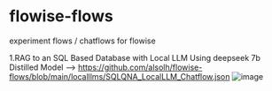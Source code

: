 # flowise-flows
experiment flows / chatflows for flowise

1.RAG to an SQL Based Database with Local LLM Using deepseek 7b Distilled Model --> https://github.com/alsolh/flowise-flows/blob/main/localllms/SQLQNA_LocalLLM_Chatflow.json
![image](https://github.com/user-attachments/assets/6e8c50d1-428a-47af-ab05-9b321af3ff69)


